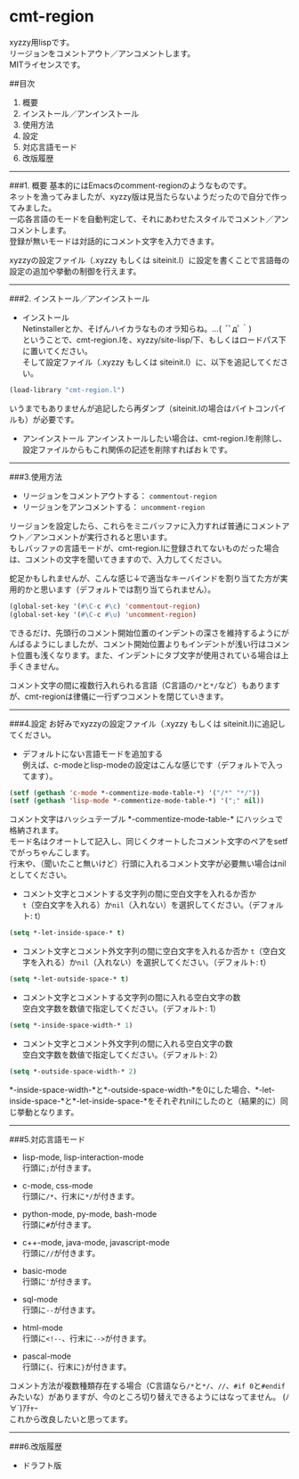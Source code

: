 cmt-region
==========

xyzzy用lispです。  
リージョンをコメントアウト／アンコメントします。  
MITライセンスです。  

##目次  
1. 概要  
2. インストール／アンインストール  
3. 使用方法  
4. 設定  
5. 対応言語モード  
6. 改版履歴

* * *

###1. 概要
基本的にはEmacsのcomment-regionのようなものです。  
ネットを漁ってみましたが、xyzzy版は見当たらないようだったので自分で作ってみました。  
一応各言語のモードを自動判定して、それにあわせたスタイルでコメント／アンコメントします。  
登録が無いモードは対話的にコメント文字を入力できます。  

xyzzyの設定ファイル（.xyzzy もしくは siteinit.l）に設定を書くことで言語毎の設定の追加や挙動の制御を行えます。  

* * *

###2. インストール／アンインストール
* インストール  
Netinstallerとか、そげんハイカラなものオラ知らね。...( ´ﾟдﾟ｀)  
ということで、cmt-region.lを、xyzzy/site-lisp/下、もしくはロードパス下に置いてください。  
そして設定ファイル（.xyzzy もしくは siteinit.l）に、以下を追記してください。
```lisp
(load-library "cmt-region.l")
```
いうまでもありませんが追記したら再ダンプ（siteinit.lの場合はバイトコンパイルも）が必要です。

* アンインストール
アンインストールしたい場合は、cmt-region.lを削除し、設定ファイルからもこれ関係の記述を削除すればおｋです。

* * *

###3.使用方法  
* リージョンをコメントアウトする： `commentout-region`
* リージョンをアンコメントする： `uncomment-region`

リージョンを設定したら、これらをミニバッファに入力すれば普通にコメントアウト／アンコメントが実行されると思います。  
もしバッファの言語モードが、cmt-region.lに登録されてないものだった場合は、コメントの文字を聞いてきますので、入力してください。

蛇足かもしれませんが、こんな感じ↓で適当なキーバインドを割り当てた方が実用的かと思います（デフォルトでは割り当てられません）。
```lisp
(global-set-key '(#\C-c #\c) 'commentout-region)
(global-set-key '(#\C-c #\u) 'uncomment-region)
```
できるだけ、先頭行のコメント開始位置のインデントの深さを維持するようにがんばるようにしましたが、コメント開始位置よりもインデントが浅い行はコメント位置も浅くなります。また、インデントにタブ文字が使用されている場合は上手くきません。

コメント文字の間に複数行入れられる言語（C言語の`/*`と`*/`など）もありますが、cmt-regionは律儀に一行ずつコメントを閉じていきます。

* * *

###4.設定
お好みでxyzzyの設定ファイル（.xyzzy もしくは siteinit.l)に追記してください。  

* デフォルトにない言語モードを追加する  
例えば、c-modeとlisp-modeの設定はこんな感じです（デフォルトで入ってます）。
```lisp
(setf (gethash 'c-mode *-commentize-mode-table-*) '("/*" "*/"))
(setf (gethash 'lisp-mode *-commentize-mode-table-*) '(";" nil))
```
コメント文字はハッシュテーブル \*-commentize-mode-table-\* にハッシュで格納されます。  
モード名はクオートして記入し、同じくクオートしたコメント文字のペアをsetfでがっちゃんこします。  
行末や、（聞いたこと無いけど）行頭に入れるコメント文字が必要無い場合はnilとしてください。  

* コメント文字とコメントする文字列の間に空白文字を入れるか否か  
`t`（空白文字を入れる）か`nil`（入れない）を選択してください。（デフォルト: t）
```lisp
(setq *-let-inside-space-* t)
```

* コメント文字とコメント外文字列の間に空白文字を入れるか否か 
`t`（空白文字を入れる）か`nil`（入れない）を選択してください。（デフォルト: t）
```lisp
(setq *-let-outside-space-* t)
```

* コメント文字とコメントする文字列の間に入れる空白文字の数  
空白文字数を数値で指定してください。（デフォルト: 1）
```lisp
(setq *-inside-space-width-* 1)
```

* コメント文字とコメント外文字列の間に入れる空白文字の数  
空白文字数を数値で指定してください。（デフォルト: 2）
```lisp
(setq *-outside-space-width-* 2)
```

\*-inside-space-width-\*と\*-outside-space-width-\*を0にした場合、\*-let-inside-space-\*と\*-let-inside-space-\*をそれぞれnilにしたのと（結果的に）同じ挙動となります。

* * *

###5.対応言語モード
* lisp-mode, lisp-interaction-mode  
行頭に`;`が付きます。  
* c-mode, css-mode  
行頭に`/*`、行末に`*/`が付きます。  

* python-mode, py-mode, bash-mode  
行頭に`#`が付きます。  

* c++-mode, java-mode, javascript-mode  
行頭に`//`が付きます。  

* basic-mode  
行頭に`'`が付きます。  

* sql-mode  
行頭に`--`が付きます。  

* html-mode  
行頭に`<!--`、行末に`-->`が付きます。  

* pascal-mode  
行頭に`{`、行末に`}`が付きます。  

コメント方法が複数種類存在する場合（C言語なら`/*`と`*/`、`//`、`#if 0`と`#endif`みたいな）がありますが、今のところ切り替えできるようにはなってません。 (ﾉ∀`)ｱﾁｬｰ  
これから改良したいと思ってます。

* * *

###6.改版履歴
* ドラフト版
